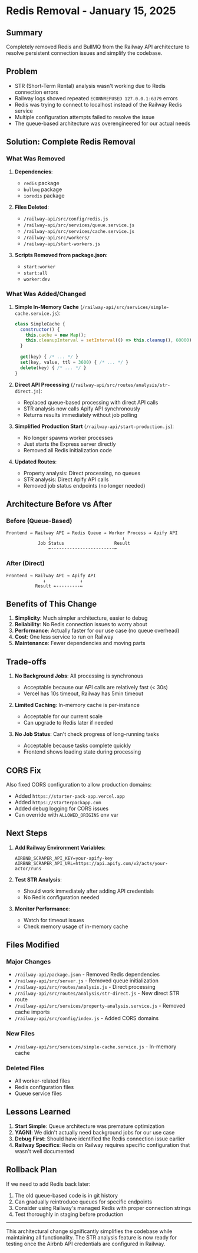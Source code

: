 # Redis Removal - January 15, 2025

## Summary
Completely removed Redis and BullMQ from the Railway API architecture to resolve persistent connection issues and simplify the codebase.

## Problem
- STR (Short-Term Rental) analysis wasn't working due to Redis connection errors
- Railway logs showed repeated `ECONNREFUSED 127.0.0.1:6379` errors
- Redis was trying to connect to localhost instead of the Railway Redis service
- Multiple configuration attempts failed to resolve the issue
- The queue-based architecture was overengineered for our actual needs

## Solution: Complete Redis Removal

### What Was Removed
1. **Dependencies**:
   - `redis` package
   - `bullmq` package
   - `ioredis` package

2. **Files Deleted**:
   - `/railway-api/src/config/redis.js`
   - `/railway-api/src/services/queue.service.js`
   - `/railway-api/src/services/cache.service.js`
   - `/railway-api/src/workers/`
   - `/railway-api/start-workers.js`

3. **Scripts Removed from package.json**:
   - `start:worker`
   - `start:all`
   - `worker:dev`

### What Was Added/Changed

1. **Simple In-Memory Cache** (`/railway-api/src/services/simple-cache.service.js`):
   ```javascript
   class SimpleCache {
     constructor() {
       this.cache = new Map();
       this.cleanupInterval = setInterval(() => this.cleanup(), 60000);
     }
     
     get(key) { /* ... */ }
     set(key, value, ttl = 3600) { /* ... */ }
     delete(key) { /* ... */ }
   }
   ```

2. **Direct API Processing** (`/railway-api/src/routes/analysis/str-direct.js`):
   - Replaced queue-based processing with direct API calls
   - STR analysis now calls Apify API synchronously
   - Returns results immediately without job polling

3. **Simplified Production Start** (`/railway-api/start-production.js`):
   - No longer spawns worker processes
   - Just starts the Express server directly
   - Removed all Redis initialization code

4. **Updated Routes**:
   - Property analysis: Direct processing, no queues
   - STR analysis: Direct Apify API calls
   - Removed job status endpoints (no longer needed)

## Architecture Before vs After

### Before (Queue-Based)
```
Frontend → Railway API → Redis Queue → Worker Process → Apify API
                ↓                           ↓
            Job Status                   Result
                ←------------------------←
```

### After (Direct)
```
Frontend → Railway API → Apify API
              ↓             ↓
           Result ←---------←
```

## Benefits of This Change

1. **Simplicity**: Much simpler architecture, easier to debug
2. **Reliability**: No Redis connection issues to worry about
3. **Performance**: Actually faster for our use case (no queue overhead)
4. **Cost**: One less service to run on Railway
5. **Maintenance**: Fewer dependencies and moving parts

## Trade-offs

1. **No Background Jobs**: All processing is synchronous
   - Acceptable because our API calls are relatively fast (< 30s)
   - Vercel has 10s timeout, Railway has 5min timeout

2. **Limited Caching**: In-memory cache is per-instance
   - Acceptable for our current scale
   - Can upgrade to Redis later if needed

3. **No Job Status**: Can't check progress of long-running tasks
   - Acceptable because tasks complete quickly
   - Frontend shows loading state during processing

## CORS Fix

Also fixed CORS configuration to allow production domains:
- Added `https://starter-pack-app.vercel.app`
- Added `https://starterpackapp.com`
- Added debug logging for CORS issues
- Can override with `ALLOWED_ORIGINS` env var

## Next Steps

1. **Add Railway Environment Variables**:
   ```
   AIRBNB_SCRAPER_API_KEY=your-apify-key
   AIRBNB_SCRAPER_API_URL=https://api.apify.com/v2/acts/your-actor/runs
   ```

2. **Test STR Analysis**:
   - Should work immediately after adding API credentials
   - No Redis configuration needed

3. **Monitor Performance**:
   - Watch for timeout issues
   - Check memory usage of in-memory cache

## Files Modified

### Major Changes
- `/railway-api/package.json` - Removed Redis dependencies
- `/railway-api/src/server.js` - Removed queue initialization
- `/railway-api/src/routes/analysis.js` - Direct processing
- `/railway-api/src/routes/analysis/str-direct.js` - New direct STR route
- `/railway-api/src/services/property-analysis.service.js` - Removed cache imports
- `/railway-api/src/config/index.js` - Added CORS domains

### New Files
- `/railway-api/src/services/simple-cache.service.js` - In-memory cache

### Deleted Files
- All worker-related files
- Redis configuration files
- Queue service files

## Lessons Learned

1. **Start Simple**: Queue architecture was premature optimization
2. **YAGNI**: We didn't actually need background jobs for our use case
3. **Debug First**: Should have identified the Redis connection issue earlier
4. **Railway Specifics**: Redis on Railway requires specific configuration that wasn't well documented

## Rollback Plan

If we need to add Redis back later:
1. The old queue-based code is in git history
2. Can gradually reintroduce queues for specific endpoints
3. Consider using Railway's managed Redis with proper connection strings
4. Test thoroughly in staging before production

---

This architectural change significantly simplifies the codebase while maintaining all functionality. The STR analysis feature is now ready for testing once the Airbnb API credentials are configured in Railway.